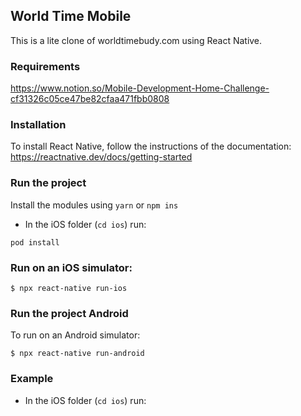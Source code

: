 ## World Time Mobile

This is a lite clone of worldtimebudy.com using React Native.

### Requirements
https://www.notion.so/Mobile-Development-Home-Challenge-cf31326c05ce47be82cfaa471fbb0808

### Installation

To install React Native, follow the instructions of the documentation:
https://reactnative.dev/docs/getting-started

### Run the project
Install the modules using `yarn` or `npm ins`


* In the iOS folder (`cd ios`) run: 
```
pod install
```

### Run on an iOS simulator:

```
$ npx react-native run-ios
```

### Run the project Android

To run on an Android simulator:

```
$ npx react-native run-android
```

### Example



* In the iOS folder (`cd ios`) run: 
